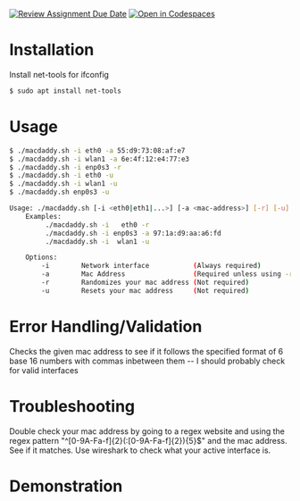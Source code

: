 [![Review Assignment Due Date](https://classroom.github.com/assets/deadline-readme-button-22041afd0340ce965d47ae6ef1cefeee28c7c493a6346c4f15d667ab976d596c.svg)](https://classroom.github.com/a/tp86o73G)
[![Open in Codespaces](https://classroom.github.com/assets/launch-codespace-2972f46106e565e64193e422d61a12cf1da4916b45550586e14ef0a7c637dd04.svg)](https://classroom.github.com/open-in-codespaces?assignment_repo_id=17744419)

# Installation
Install net-tools for ifconfig
```sh
$ sudo apt install net-tools
```

# Usage
```sh
$ ./macdaddy.sh -i eth0 -a 55:d9:73:08:af:e7
$ ./macdaddy.sh -i wlan1 -a 6e:4f:12:e4:77:e3
$ ./macdaddy.sh -i enp0s3 -r
$ ./macdaddy.sh -i eth0 -u
$ ./macdaddy.sh -i wlan1 -u
$ ./macdaddy.sh enp0s3 -u
```
```sh
Usage: ./macdaddy.sh [-i <eth0|eth1|...>] [-a <mac-address>] [-r] [-u]
    Examples:
         ./macdaddy.sh -i   eth0 -r
         ./macdaddy.sh -i enp0s3 -a 97:1a:d9:aa:a6:fd
         ./macdaddy.sh -i  wlan1 -u

    Options:
        -i        Network interface           (Always required)
        -a        Mac Address                 (Required unless using -r or -u)
        -r        Randomizes your mac address (Not required)
        -u        Resets your mac address     (Not required)
```

# Error Handling/Validation
Checks the given mac address to see if it follows the specified format of 6 base 16 numbers with commas inbetween them
-- I should probably check for valid interfaces

# Troubleshooting
Double check your mac address by going to a regex website and using the regex pattern "^[0-9A-Fa-f]{2}(:[0-9A-Fa-f]{2}){5}$" and the mac address. See if it matches.
Use wireshark to check what your active interface is.

# Demonstration
